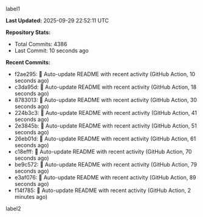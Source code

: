 
label1 
<!-- ACTIVITY_START -->
**Last Updated:** 2025-09-29 22:52:11 UTC

**Repository Stats:**
- Total Commits: 4386
- Last Commit: 10 seconds ago

**Recent Commits:**
- f2ae295: 🤖 Auto-update README with recent activity (GitHub Action, 10 seconds ago)
- c3da95d: 🤖 Auto-update README with recent activity (GitHub Action, 18 seconds ago)
- 8783013: 🤖 Auto-update README with recent activity (GitHub Action, 30 seconds ago)
- 224b3c3: 🤖 Auto-update README with recent activity (GitHub Action, 41 seconds ago)
- 2e3845b: 🤖 Auto-update README with recent activity (GitHub Action, 51 seconds ago)
- 26eb01d: 🤖 Auto-update README with recent activity (GitHub Action, 61 seconds ago)
- c18efff: 🤖 Auto-update README with recent activity (GitHub Action, 70 seconds ago)
- be9c572: 🤖 Auto-update README with recent activity (GitHub Action, 79 seconds ago)
- e3af076: 🤖 Auto-update README with recent activity (GitHub Action, 89 seconds ago)
- f14f785: 🤖 Auto-update README with recent activity (GitHub Action, 2 minutes ago)
<!-- ACTIVITY_END -->

label2
